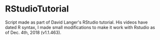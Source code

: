 # RStudioTutorial
Script made as part of David Langer's RStudio tutorial. His videos have dated R syntax, I made small modifications to make it work with Rstudio as of Dec. 4th, 2018 (v1.1.463).
